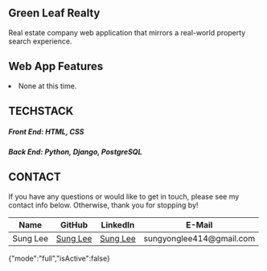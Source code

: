 ## Green Leaf Realty

<!-- <img src='public/images/starkindustriesLOGO.jpg'> -->
<p>Real estate company web application that mirrors a real-world property search experience.

## Web App Features

<li>None at this time.</li>

<!-- ## Checkout my deployed web app (via Heroku) below! -->

## TECHSTACK

<div><h5><strong>Front End:</strong> HTML, CSS</h5></div>
<div><h5><strong>Back End:</strong> Python, Django, PostgreSQL</h5></div>

## CONTACT

If you have any questions or would like to get in touch, please see my contact info below. Otherwise, thank you for stopping by!

<table>
      <thead>
        <tr>
          <th>Name</th>
          <th>GitHub</th>
          <th>LinkedIn</th>
          <th>E-Mail</th>
        </tr>
      </thead>
      <tbody>
        <tr>
          <td style={{textAlign: center}}>Sung Lee</td>
          <td style={{textAlign: center}}><a href="https://github.com/SungLee05">Sung Lee</a></td>
          <td style={{textAlign: center}}><a href="https://linkedin.com/in/sungyonglee">Sung Lee</a></td>
          <td style={{textAlign: center}}>sungyonglee414@gmail.com</td>
        </tr>
      </tbody>
  </table>
{"mode":"full","isActive":false}